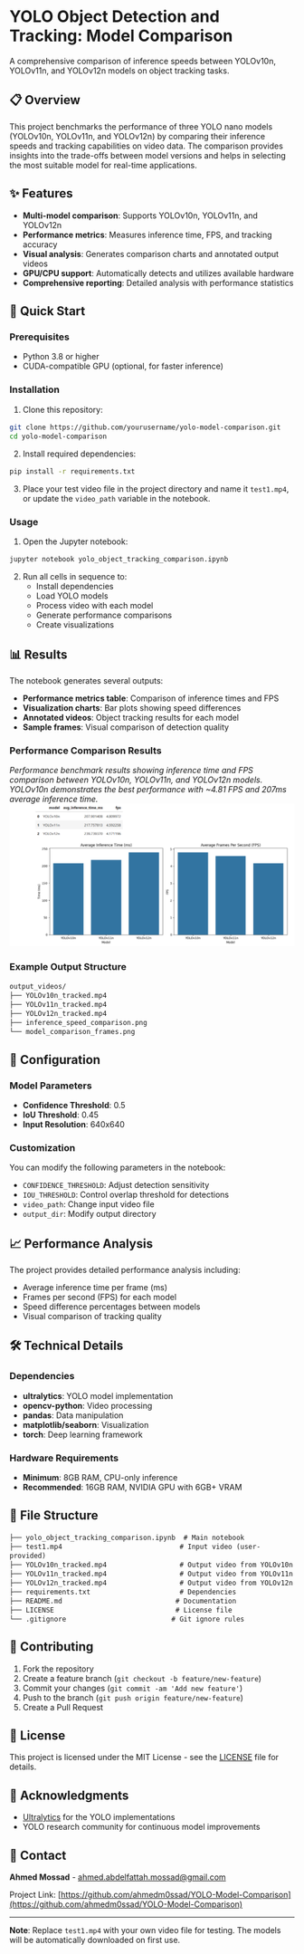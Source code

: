 # YOLO Object Detection and Tracking: Model Comparison

A comprehensive comparison of inference speeds between YOLOv10n, YOLOv11n, and YOLOv12n models on object tracking tasks.

## 📋 Overview

This project benchmarks the performance of three YOLO nano models (YOLOv10n, YOLOv11n, and YOLOv12n) by comparing their inference speeds and tracking capabilities on video data. The comparison provides insights into the trade-offs between model versions and helps in selecting the most suitable model for real-time applications.

## ✨ Features

- **Multi-model comparison**: Supports YOLOv10n, YOLOv11n, and YOLOv12n
- **Performance metrics**: Measures inference time, FPS, and tracking accuracy
- **Visual analysis**: Generates comparison charts and annotated output videos
- **GPU/CPU support**: Automatically detects and utilizes available hardware
- **Comprehensive reporting**: Detailed analysis with performance statistics

## 🚀 Quick Start

### Prerequisites

- Python 3.8 or higher
- CUDA-compatible GPU (optional, for faster inference)

### Installation

1. Clone this repository:
```bash
git clone https://github.com/yourusername/yolo-model-comparison.git
cd yolo-model-comparison
```

2. Install required dependencies:
```bash
pip install -r requirements.txt
```

3. Place your test video file in the project directory and name it `test1.mp4`, or update the `video_path` variable in the notebook.

### Usage

1. Open the Jupyter notebook:
```bash
jupyter notebook yolo_object_tracking_comparison.ipynb
```

2. Run all cells in sequence to:
   - Install dependencies
   - Load YOLO models
   - Process video with each model
   - Generate performance comparisons
   - Create visualizations

## 📊 Results

The notebook generates several outputs:

- **Performance metrics table**: Comparison of inference times and FPS
- **Visualization charts**: Bar plots showing speed differences
- **Annotated videos**: Object tracking results for each model
- **Sample frames**: Visual comparison of detection quality

### Performance Comparison Results


*Performance benchmark results showing inference time and FPS comparison between YOLOv10n, YOLOv11n, and YOLOv12n models. YOLOv10n demonstrates the best performance with ~4.81 FPS and 207ms average inference time.*
![Performance Comparison](performance_comparison.png)



### Example Output Structure
```
output_videos/
├── YOLOv10n_tracked.mp4
├── YOLOv11n_tracked.mp4
├── YOLOv12n_tracked.mp4
├── inference_speed_comparison.png
└── model_comparison_frames.png
```

## 🔧 Configuration

### Model Parameters
- **Confidence Threshold**: 0.5
- **IoU Threshold**: 0.45
- **Input Resolution**: 640x640

### Customization
You can modify the following parameters in the notebook:
- `CONFIDENCE_THRESHOLD`: Adjust detection sensitivity
- `IOU_THRESHOLD`: Control overlap threshold for detections
- `video_path`: Change input video file
- `output_dir`: Modify output directory

## 📈 Performance Analysis

The project provides detailed performance analysis including:

- Average inference time per frame (ms)
- Frames per second (FPS) for each model
- Speed difference percentages between models
- Visual comparison of tracking quality

## 🛠️ Technical Details

### Dependencies
- **ultralytics**: YOLO model implementation
- **opencv-python**: Video processing
- **pandas**: Data manipulation
- **matplotlib/seaborn**: Visualization
- **torch**: Deep learning framework

### Hardware Requirements
- **Minimum**: 8GB RAM, CPU-only inference
- **Recommended**: 16GB RAM, NVIDIA GPU with 6GB+ VRAM

## 📝 File Structure

```
├── yolo_object_tracking_comparison.ipynb  # Main notebook
├── test1.mp4                             # Input video (user-provided)
├── YOLOv10n_tracked.mp4                  # Output video from YOLOv10n
├── YOLOv11n_tracked.mp4                  # Output video from YOLOv11n
├── YOLOv12n_tracked.mp4                  # Output video from YOLOv12n
├── requirements.txt                      # Dependencies
├── README.md                            # Documentation
├── LICENSE                              # License file
└── .gitignore                          # Git ignore rules
```

## 🤝 Contributing

1. Fork the repository
2. Create a feature branch (`git checkout -b feature/new-feature`)
3. Commit your changes (`git commit -am 'Add new feature'`)
4. Push to the branch (`git push origin feature/new-feature`)
5. Create a Pull Request

## 📄 License

This project is licensed under the MIT License - see the [LICENSE](LICENSE) file for details.

## 🙏 Acknowledgments

- [Ultralytics](https://github.com/ultralytics/ultralytics) for the YOLO implementations
- YOLO research community for continuous model improvements

## 📧 Contact

**Ahmed Mossad** - [ahmed.abdelfattah.mossad@gmail.com](mailto:ahmed.abdelfattah.mossad@gmail.com)

Project Link: [https://github.com/ahmedm0ssad/YOLO-Model-Comparison](https://github.com/ahmedm0ssad/YOLO-Model-Comparison)

---

**Note**: Replace `test1.mp4` with your own video file for testing. The models will be automatically downloaded on first use.
